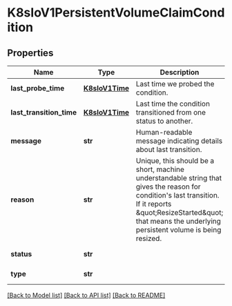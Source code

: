 # K8sIoV1PersistentVolumeClaimCondition

## Properties
Name | Type | Description | Notes
------------ | ------------- | ------------- | -------------
**last_probe_time** | [**K8sIoV1Time**](K8sIoV1Time.md) | Last time we probed the condition. | [optional] 
**last_transition_time** | [**K8sIoV1Time**](K8sIoV1Time.md) | Last time the condition transitioned from one status to another. | [optional] 
**message** | **str** | Human-readable message indicating details about last transition. | [optional] 
**reason** | **str** | Unique, this should be a short, machine understandable string that gives the reason for condition&#39;s last transition. If it reports \&quot;ResizeStarted\&quot; that means the underlying persistent volume is being resized. | [optional] 
**status** | **str** |  | [default to '']
**type** | **str** |  | [default to '']

[[Back to Model list]](../README.md#documentation-for-models) [[Back to API list]](../README.md#documentation-for-api-endpoints) [[Back to README]](../README.md)


